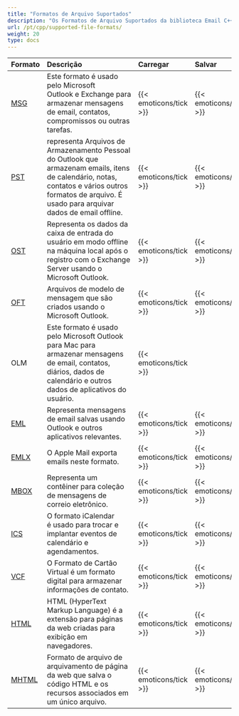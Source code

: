```yaml
---
title: "Formatos de Arquivo Suportados"
description: "Os Formatos de Arquivo Suportados da biblioteca Email C++ incluem MSG, PST, OST, EML, MBOX, OFT, ICS e outros"
url: /pt/cpp/supported-file-formats/
weight: 20
type: docs
---
```



|**Formato**|**Descrição**|**Carregar**|**Salvar**|
| :- | :- | :- | :- |
|[MSG](https://docs.fileformat.com/email/msg/)|Este formato é usado pelo Microsoft Outlook e Exchange para armazenar mensagens de email, contatos, compromissos ou outras tarefas.|{{< emoticons/tick >}}|{{< emoticons/tick >}}|
|[PST](https://docs.fileformat.com/email/pst/)|representa Arquivos de Armazenamento Pessoal do Outlook que armazenam emails, itens de calendário, notas, contatos e vários outros formatos de arquivo. É usado para arquivar dados de email offline.|{{< emoticons/tick >}}|{{< emoticons/tick >}}|
|[OST](https://docs.fileformat.com/email/ost/)|Representa os dados da caixa de entrada do usuário em modo offline na máquina local após o registro com o Exchange Server usando o Microsoft Outlook.|{{< emoticons/tick >}}|{{< emoticons/tick >}}|
|[OFT](https://docs.fileformat.com/email/oft/)|Arquivos de modelo de mensagem que são criados usando o Microsoft Outlook.|{{< emoticons/tick >}}|{{< emoticons/tick >}}|
|OLM|Este formato é usado pelo Microsoft Outlook para Mac para armazenar mensagens de email, contatos, diários, dados de calendário e outros dados de aplicativos do usuário.|{{< emoticons/tick >}}| |
|[EML](https://docs.fileformat.com/email/eml/)|Representa mensagens de email salvas usando Outlook e outros aplicativos relevantes.|{{< emoticons/tick >}}|{{< emoticons/tick >}}|
|[EMLX](https://docs.fileformat.com/email/emlx/)|O Apple Mail exporta emails neste formato.|{{< emoticons/tick >}}|{{< emoticons/tick >}}|
|[MBOX](https://docs.fileformat.com/email/mbox/)|Representa um contêiner para coleção de mensagens de correio eletrônico.|{{< emoticons/tick >}}|{{< emoticons/tick >}}|
|[ICS](https://docs.fileformat.com/email/ics/)|O formato iCalendar é usado para trocar e implantar eventos de calendário e agendamentos.|{{< emoticons/tick >}}|{{< emoticons/tick >}}|
|[VCF](https://docs.fileformat.com/email/vcf/)|O Formato de Cartão Virtual é um formato digital para armazenar informações de contato.|{{< emoticons/tick >}}|{{< emoticons/tick >}}|
|[HTML](https://docs.fileformat.com/web/html/)|HTML (HyperText Markup Language) é a extensão para páginas da web criadas para exibição em navegadores.|{{< emoticons/tick >}}|{{< emoticons/tick >}}|
|[MHTML](https://docs.fileformat.com/web/mhtml/)|Formato de arquivo de arquivamento de página da web que salva o código HTML e os recursos associados em um único arquivo.|{{< emoticons/tick >}}|{{< emoticons/tick >}}|